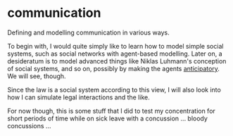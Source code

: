 # communication
Defining and modelling communication in various ways. 

To begin with, I would quite simply like to learn how to model simple social systems, such as social networks with agent-based modelling. 
Later on, a desideratum is to model advanced things like Niklas Luhmann's conception of social systems, and so on, possibly by making the agents [anticipatory](https://jasss.soc.surrey.ac.uk/8/2/7.html). 
We will see, though. 

Since the law is a social system according to this view, I will also look into how I can simulate legal interactions and the like. 

For now though, this is some stuff that I did to test my concentration for short periods of time while on sick leave with a concussion ...
bloody concussions ...